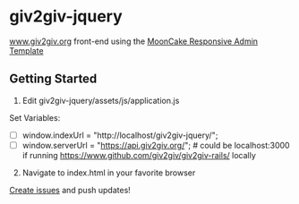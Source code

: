 giv2giv-jquery
==============

www.giv2giv.org front-end using the [MoonCake Responsive Admin Template](http://themeforest.net/item/mooncake-responsive-admin-template/3138068)

## Getting Started

1. Edit giv2giv-jquery/assets/js/application.js

Set Variables:
  - [ ] window.indexUrl = "http://localhost/giv2giv-jquery/";
  - [ ] window.serverUrl = "https://api.giv2giv.org/"; # could be localhost:3000 if running https://www.github.com/giv2giv/giv2giv-rails/ locally

2. Navigate to index.html in your favorite browser

[Create issues](https://github.com/giv2giv/giv2giv-jquery/issues) and push updates!
